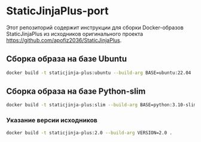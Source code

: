 # StaticJinjaPlus-port

Этот репозиторий содержит инструкции для сборки Docker-образов StaticJinjaPlus из исходников оригинального проекта https://github.com/apofiz2036/StaticJinjaPlus.

## Сборка образа на базе Ubuntu
```bash
docker build -t staticjinja-plus:ubuntu --build-arg BASE=ubuntu:22.04 .
```

## Сборка образа на базе Python-slim
```bash
docker build -t staticjinja-plus:slim --build-arg BASE=python:3.10-slim .
```

### Указание версии исходников
```bash
docker build -t staticjinja-plus:2.0 --build-arg VERSION=2.0 .
```
